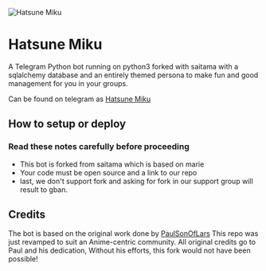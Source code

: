 ![Hatsune Miku](https://telegra.ph/file/08ca1aa2e841bf438b339.jpg)
# Hatsune Miku

A Telegram Python bot running on python3 forked with saitama with a sqlalchemy database and an entirely themed persona to make fun and good management for you in your groups.

Can be found on telegram as [Hatsune Miku](https://t.me/HatsuneMikuRobot)


## How to setup or deploy

### Read these notes carefully before proceeding 
 - This bot is forked from saitama which is based on marie
 - Your code must be open source and a link to our repo
 - last, we don't support fork and asking for fork in our support group will result to gban.


## Credits
The bot is based on the original work done by [PaulSonOfLars](https://github.com/PaulSonOfLars)
This repo was just revamped to suit an Anime-centric community. All original credits go to Paul and his dedication, Without his efforts, this fork would not have been possible!